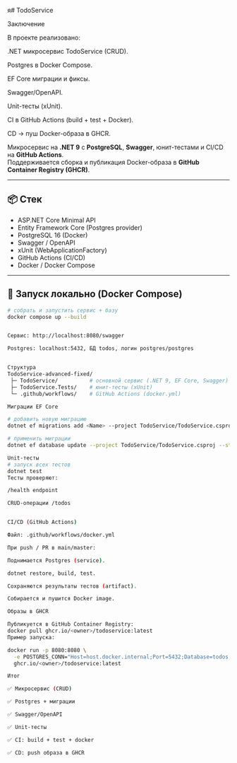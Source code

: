я# TodoService

Заключение

В проекте реализовано:

.NET микросервис TodoService (CRUD).

Postgres в Docker Compose.

EF Core миграции и фиксы.

Swagger/OpenAPI.

Unit-тесты (xUnit).

CI в GitHub Actions (build + test + Docker).

CD → пуш Docker-образа в GHCR.


Микросервис на **.NET 9** с **PostgreSQL**, **Swagger**, юнит-тестами и CI/CD на **GitHub Actions**.  
Поддерживается сборка и публикация Docker-образа в **GitHub Container Registry (GHCR)**.

---

## 📦 Стек
- ASP.NET Core Minimal API
- Entity Framework Core (Postgres provider)
- PostgreSQL 16 (Docker)
- Swagger / OpenAPI
- xUnit (WebApplicationFactory)
- GitHub Actions (CI/CD)
- Docker / Docker Compose

---

## 🚀 Запуск локально (Docker Compose)

```bash
# собрать и запустить сервис + базу
docker compose up --build


Сервис: http://localhost:8080/swagger

Postgres: localhost:5432, БД todos, логин postgres/postgres


Структура
TodoService-advanced-fixed/
 ├─ TodoService/          # основной сервис (.NET 9, EF Core, Swagger)
 ├─ TodoService.Tests/    # юнит-тесты (xUnit)
 └─ .github/workflows/    # GitHub Actions (docker.yml)

Миграции EF Core

# добавить новую миграцию
dotnet ef migrations add <Name> --project TodoService/TodoService.csproj --startup-project TodoService/TodoService.csproj

# применить миграции
dotnet ef database update --project TodoService/TodoService.csproj --startup-project TodoService/TodoService.csproj

Unit-тесты
# запуск всех тестов
dotnet test
Тесты проверяют:

/health endpoint

CRUD-операции /todos


CI/CD (GitHub Actions)

Файл: .github/workflows/docker.yml

При push / PR в main/master:

Поднимается Postgres (service).

dotnet restore, build, test.

Сохраняются результаты тестов (artifact).

Собирается и пушится Docker image.

Образы в GHCR

Публикуется в GitHub Container Registry:
docker pull ghcr.io/<owner>/todoservice:latest
Пример запуска:

docker run -p 8080:8080 \
  -e POSTGRES_CONN="Host=host.docker.internal;Port=5432;Database=todos;Username=postgres;Password=postgres" \
  ghcr.io/<owner>/todoservice:latest

Итог

✅ Микросервис (CRUD)

✅ Postgres + миграции

✅ Swagger/OpenAPI

✅ Unit-тесты

✅ CI: build + test + docker

✅ CD: push образа в GHCR







